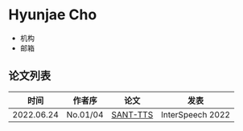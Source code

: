 # Hyunjae Cho

- 机构
- 邮箱
  
## 论文列表

| 时间 | 作者序 | 论文 | 发表 |
|:-:|:-:|---|---|
| 2022.06.24 | No.01/04 | [SANT-TTS](../Models/E2E/2022.06.24_SANE-TTS.md) | InterSpeech 2022 |